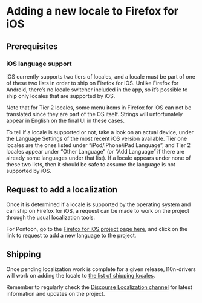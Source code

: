 # Adding a new locale to Firefox for iOS

## Prerequisites

### iOS language support

iOS currently supports two tiers of locales, and a locale must be part of one of these two lists in order to ship on Firefox for iOS. Unlike Firefox for Android, there’s no locale switcher included in the app, so it’s possible to ship only locales that are supported by iOS.

Note that for Tier 2 locales, some menu items in Firefox for iOS can not be translated since they are part of the OS itself. Strings will unfortunately appear in English on the final UI in these cases.

To tell if a locale is supported or not, take a look on an actual device, under the Language Settings of the most recent iOS version available. Tier one locales are the ones listed under “iPod/iPhone/iPad Language”, and Tier 2 locales appear under “Other Language” (or “Add Language” if there are already some languages under that list). If a locale appears under none of these two lists, then it should be safe to assume the language is not supported by iOS.

## Request to add a localization

Once it is determined if a locale is supported by the operating system and can ship on Firefox for iOS, a request can be made to work on the project through the usual localization tools.

For Pontoon, go to the [Firefox for iOS project page here](https://pontoon.mozilla.org/projects/firefox-for-ios/), and click on the link to request to add a new language to the project.

## Shipping

Once pending localization work is complete for a given release, l10n-drivers will work on adding the locale to [the list of shipping locales](https://github.com/mozilla-mobile/firefox-ios/blob/master/shipping_locales.txt).

Remember to regularly check the [Discourse Localization channel](https://discourse.mozilla.org/c/l10n/) for latest information and updates on the project.
